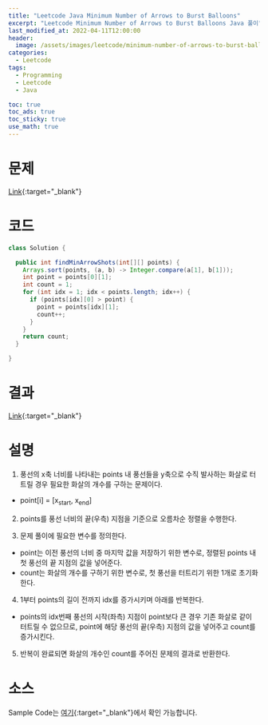 ```yaml
---
title: "Leetcode Java Minimum Number of Arrows to Burst Balloons"
excerpt: "Leetcode Minimum Number of Arrows to Burst Balloons Java 풀이"
last_modified_at: 2022-04-11T12:00:00
header:
  image: /assets/images/leetcode/minimum-number-of-arrows-to-burst-balloons.png
categories:
  - Leetcode
tags:
  - Programming
  - Leetcode
  - Java

toc: true
toc_ads: true
toc_sticky: true
use_math: true
---
```

# 문제
[Link](https://leetcode.com/problems/minimum-number-of-arrows-to-burst-balloons/){:target="_blank"}

# 코드
```java
class Solution {

  public int findMinArrowShots(int[][] points) {
    Arrays.sort(points, (a, b) -> Integer.compare(a[1], b[1]));
    int point = points[0][1];
    int count = 1;
    for (int idx = 1; idx < points.length; idx++) {
      if (points[idx][0] > point) {
        point = points[idx][1];
        count++;
      }
    }
    return count;
  }

}
```

# 결과
[Link](https://leetcode.com/submissions/detail/677982219/){:target="_blank"}

# 설명
1. 풍선의 x축 너비를 나타내는 points 내 풍선들을 y축으로 수직 발사하는 화살로 터트릴 경우 필요한 화살의 개수를 구하는 문제이다.
- point[i] = [x<sub>start</sub>, x<sub>end</sub>]

2. points를 풍선 너비의 끝(우측) 지점을 기준으로 오름차순 정렬을 수행한다.

3. 문제 풀이에 필요한 변수를 정의한다.
- point는 이전 풍선의 너비 중 마지막 값을 저장하기 위한 변수로, 정렬된 points 내 첫 풍선의 끝 지점의 값을 넣어준다.
- count는 화살의 개수를 구하기 위한 변수로, 첫 풍선을 터트리기 위한 1개로 초기화한다.

4. 1부터 points의 길이 전까지 idx를 증가시키며 아래를 반복한다.
- points의 idx번째 풍선의 시작(좌측) 지점이 point보다 큰 경우 기존 화살로 같이 터트릴 수 없으므로, point에 해당 풍선의 끝(우측) 지점의 값을 넣어주고 count를 증가시킨다.

5. 반복이 완료되면 화살의 개수인 count를 주어진 문제의 결과로 반환한다.

# 소스
Sample Code는 [여기](https://github.com/GracefulSoul/leetcode/blob/master/src/main/java/gracefulsoul/problems/MinimumNumberOfArrowsToBurstBalloons.java){:target="_blank"}에서 확인 가능합니다.